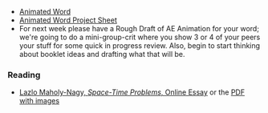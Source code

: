 
- [Animated Word](/projects/2013-10-16-animated-word)
- [Animated Word Project Sheet]({{urls.media}}/projects/animatedwordsheet.pdf)
- For next week please have a Rough Draft of AE Animation for your word; we're going to do a mini-group-crit where you show 3 or 4 of your peers your stuff for some quick in progress review. Also, begin to start thinking about booklet ideas and drafting what that will be.

### Reading
- [Lazlo Maholy-Nagy, _Space-Time Problems_, Online Essay](http://teaching.ookb.co/readings/spacetimeproblems/) or the [PDF with images]({{urls.media}}/space_time_nagy.pdf)